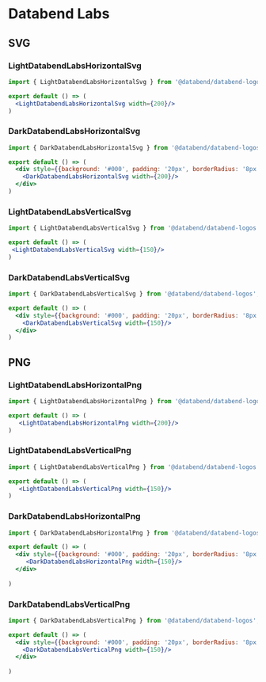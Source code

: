 # Databend Labs

## SVG

### LightDatabendLabsHorizontalSvg

```jsx
import { LightDatabendLabsHorizontalSvg } from '@databend/databend-logos';

export default () => (
  <LightDatabendLabsHorizontalSvg width={200}/>
)
```

### DarkDatabendLabsHorizontalSvg
```jsx
import { DarkDatabendLabsHorizontalSvg } from '@databend/databend-logos';

export default () => (
  <div style={{background: '#000', padding: '20px', borderRadius: '8px'}}>
    <DarkDatabendLabsHorizontalSvg width={200}/>
  </div>
)
```

### LightDatabendLabsVerticalSvg

```jsx
import { LightDatabendLabsVerticalSvg } from '@databend/databend-logos';

export default () => (
 <LightDatabendLabsVerticalSvg width={150}/>
)
```

### DarkDatabendLabsVerticalSvg

```jsx
import { DarkDatabendLabsVerticalSvg } from '@databend/databend-logos';

export default () => (
  <div style={{background: '#000', padding: '20px', borderRadius: '8px'}}>
    <DarkDatabendLabsVerticalSvg width={150}/>
  </div>
)
```


## PNG

### LightDatabendLabsHorizontalPng
```jsx
import { LightDatabendLabsHorizontalPng } from '@databend/databend-logos';

export default () => (
   <LightDatabendLabsHorizontalPng width={200}/>
)
```

### LightDatabendLabsVerticalPng

```jsx
import { LightDatabendLabsVerticalPng } from '@databend/databend-logos';

export default () => (
   <LightDatabendLabsVerticalPng width={150}/>
)
```

### DarkDatabendLabsHorizontalPng

```jsx
import { DarkDatabendLabsHorizontalPng } from '@databend/databend-logos';

export default () => (
  <div style={{background: '#000', padding: '20px', borderRadius: '8px'}}>
     <DarkDatabendLabsHorizontalPng width={150}/>
  </div>
  
)
```

### DarkDatabendLabsVerticalPng

```jsx
import { DarkDatabendLabsVerticalPng } from '@databend/databend-logos';

export default () => (
  <div style={{background: '#000', padding: '20px', borderRadius: '8px'}}>
    <DarkDatabendLabsVerticalPng width={150}/>
  </div>
   
)
```

